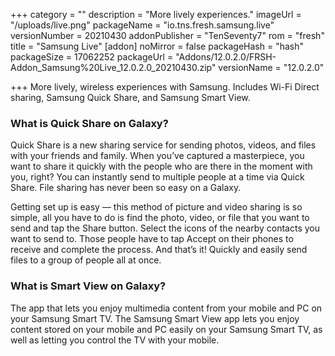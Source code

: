 +++
category = ""
description = "More lively experiences."
imageUrl = "/uploads/live.png"
packageName = "io.tns.fresh.samsung.live"
versionNumber = 20210430
addonPublisher = "TenSeventy7"
rom = "fresh"
title = "Samsung Live"
[addon]
noMirror = false
packageHash = "hash"
packageSize = 17062252
packageUrl = "Addons/12.0.2.0/FRSH-Addon_Samsung%20Live_12.0.2.0_20210430.zip"
versionName = "12.0.2.0"

+++
More lively, wireless experiences with Samsung. Includes Wi-Fi Direct sharing, Samsung Quick Share, and Samsung Smart View.

### What is Quick Share on Galaxy?

Quick Share is a new sharing service for sending photos, videos, and files with your friends and family. When you’ve captured a masterpiece, you want to share it quickly with the people who are there in the moment with you, right? You can instantly send to multiple people at a time via Quick Share. File sharing has never been so easy on a Galaxy.

Getting set up is easy — this method of picture and video sharing is so simple, all you have to do is find the photo, video, or file that you want to send and tap the Share button. Select the icons of the nearby contacts you want to send to. Those people have to tap Accept on their phones to receive and complete the process. And that’s it! Quickly and easily send files to a group of people all at once.

### What is Smart View on Galaxy?

The app that lets you enjoy multimedia content from your mobile and PC on your Samsung Smart TV. The Samsung Smart View app lets you enjoy content stored on your mobile and PC easily on your Samsung Smart TV, as well as letting you control the TV with your mobile.